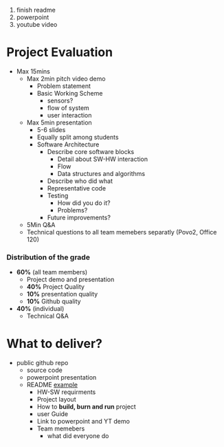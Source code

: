 1. finish readme
2. powerpoint
3. youtube video

# Project Evaluation

- Max 15mins
  - Max 2min pitch video demo
    - Problem statement
    - Basic Working Scheme
      - sensors?
      - flow of system
      - user interaction
  - Max 5min presentation
    - 5-6 slides
    - Equally split among students
    - Software Architecture
      - Describe core software blocks
        - Detail about SW-HW interaction
        - Flow
        - Data structures and algorithms
      - Describe who did what
      - Representative code
      - Testing
        - How did you do it?
        - Problems?
      - Future improvements?
  - 5Min Q&A
  - Technical questions to all team memebers separatly (Povo2, Office 120)

### Distribution of the grade

- **60%** (all team members)
  - Project demo and presentation
  - **40%** Project Quality
  - **10%** presentation quality
  - **10%** Github quality
- **40%** (individual)
  - Technical Q&A

# What to deliver?

- public github repo
  - source code
  - powerpoint presentation
  - README [example](https://github.com/tinysystems/ImmortalThreads/blob/main/ARTIFACT_EVALUATION.md)
    - HW-SW requirments
    - Project layout
    - How to **build, burn and run** project
    - user Guide
    - Link to powerpoint and YT demo
    - Team memebers
      - what did everyone do
